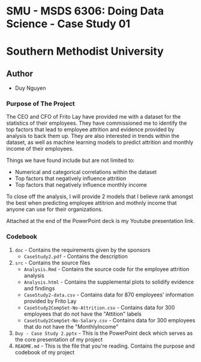 # SMU - MSDS 6306: Doing Data Science - Case Study 01
# Southern Methodist University

## Author
- Duy Nguyen

### Purpose of The Project
The CEO and CFO of Frito Lay have provided me with a dataset for the statistics of their employees. They have commissioned me to identify the top factors that lead to employee attrition and evidence provided by analysis to back them up. They are also interested in trends within the dataset, as well as machine learning models to predict attrition and monthly income of their employees.

Things we have found include but are not limited to: 
- Numerical and categorical correlations within the dataset
- Top factors that negatively influence attrition
- Top factors that negatively influence monthly income

To close off the analysis, I will provide 2 models that I believe rank amongst the best when predicting employee attitrion and mothnly income that anyone can use for their organizations.

Attached at the end of the PowerPoint deck is my Youtube presentation link. 

### Codebook
1. `doc` - Contains the requirements given by the sponsors
   - `CaseStudy2.pdf` - Contains the description
2. `src` - Contains the source files
   - `Analysis.Rmd` - Contains the source code for the employee attrition analysis
   - `Analysis.html` - Contains the supplemental plots to solidify evidence and findings
   - `CaseStudy2-data.csv` - Contains data for 870 employees' information provided by Frito Lay
   - `CaseStudy2CompSet-No-Attrition.csv` - Contains data for 300 employees that do not have the "Attition" labels
   - `CaseStudy2CompSet-No-Salary.csv` - Contains data for 300 employees that do not have the "MonthlyIncome"
3. `Duy - Case Study 2.pptx` - This is the PowerPoint deck which serves as the core presentation of my project
4. `README.md` - This is the file that you're reading. Contains the purpose and codebook of my project
